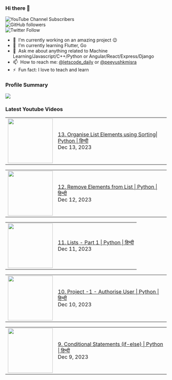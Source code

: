 ### Hi there 👋

![YouTube Channel Subscribers](https://img.shields.io/youtube/channel/subscribers/UCgmk1KXmrHXt_DO0kScyVmQ?style=social)  
![GitHub followers](https://img.shields.io/github/followers/misrapk?style=social)  
![Twitter Follow](https://img.shields.io/twitter/follow/peeyushkmisra?style=social)

- 🔭 &nbsp;I’m currently working on an amazing project :wink:
- 🌱 &nbsp;I’m currently learning Flutter, Go
- 💬 &nbsp;Ask me about anything related to Machine Learning/Javascript/C++/Python or Angular/React/Express/Django
- 📫 &nbsp;How to reach me: [@letscode_daily](https://www.instagram.com/letscode_daily/) or [@peeyushkmisra](https://www.instagram.com/peeyushkmisra/)
- ⚡ &nbsp;Fun fact: I love to teach and learn


### Profile Summary

![](https://github-profile-summary-cards.vercel.app/api/cards/profile-details?username=misrapk&theme=dracula)

### Latest Youtube Videos

<!-- YOUTUBE:START --><table><tr><td><a href="https://www.youtube.com/watch?v=9VtEPAd6KhM"><img width="140px" src="https://i.ytimg.com/vi/9VtEPAd6KhM/mqdefault.jpg"></a></td>
<td><a href="https://www.youtube.com/watch?v=9VtEPAd6KhM">13. Organise List Elements using Sorting| Python | हिन्दी</a><br/>Dec 13, 2023</td></tr></table>
<table><tr><td><a href="https://www.youtube.com/watch?v=37IyWkPalyE"><img width="140px" src="https://i.ytimg.com/vi/37IyWkPalyE/mqdefault.jpg"></a></td>
<td><a href="https://www.youtube.com/watch?v=37IyWkPalyE">12. Remove Elements from List | Python | हिन्दी</a><br/>Dec 12, 2023</td></tr></table>
<table><tr><td><a href="https://www.youtube.com/watch?v=USuVAjFZcEM"><img width="140px" src="https://i.ytimg.com/vi/USuVAjFZcEM/mqdefault.jpg"></a></td>
<td><a href="https://www.youtube.com/watch?v=USuVAjFZcEM">11. Lists - Part 1 | Python | हिन्दी</a><br/>Dec 11, 2023</td></tr></table>
<table><tr><td><a href="https://www.youtube.com/watch?v=XdWbDX9uGdk"><img width="140px" src="https://i.ytimg.com/vi/XdWbDX9uGdk/mqdefault.jpg"></a></td>
<td><a href="https://www.youtube.com/watch?v=XdWbDX9uGdk">10. Project -1 - Authorise User | Python | हिन्दी</a><br/>Dec 10, 2023</td></tr></table>
<table><tr><td><a href="https://www.youtube.com/watch?v=Rjwd7av0cUg"><img width="140px" src="https://i.ytimg.com/vi/Rjwd7av0cUg/mqdefault.jpg"></a></td>
<td><a href="https://www.youtube.com/watch?v=Rjwd7av0cUg">9. Conditional Statements &lpar;if-else&rpar; | Python | हिन्दी</a><br/>Dec 9, 2023</td></tr></table>
<!-- YOUTUBE:END -->
